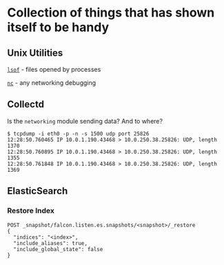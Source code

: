 # Collection of things that has shown itself to be handy

## Unix Utilities

[`lsof`](http://www.catonmat.net/blog/unix-utilities-lsof/) - files opened by processes

[`nc`](http://www.catonmat.net/blog/unix-utilities-netcat/) - any networking debugging

## Collectd
Is the `networking` module sending data? And to where?
```
$ tcpdump -i eth0 -p -n -s 1500 udp port 25826
12:28:50.760465 IP 10.0.1.190.43468 > 10.0.250.38.25826: UDP, length 1370
12:28:50.760895 IP 10.0.1.190.43468 > 10.0.250.38.25826: UDP, length 1355
12:28:50.761848 IP 10.0.1.190.43468 > 10.0.250.38.25826: UDP, length 1369
```

## ElasticSearch

### Restore Index
```
POST _snapshot/falcon.listen.es.snapshots/<snapshot>/_restore
{
  "indices": "<index>",
  "include_aliases": true,
  "include_global_state": false
}
```
